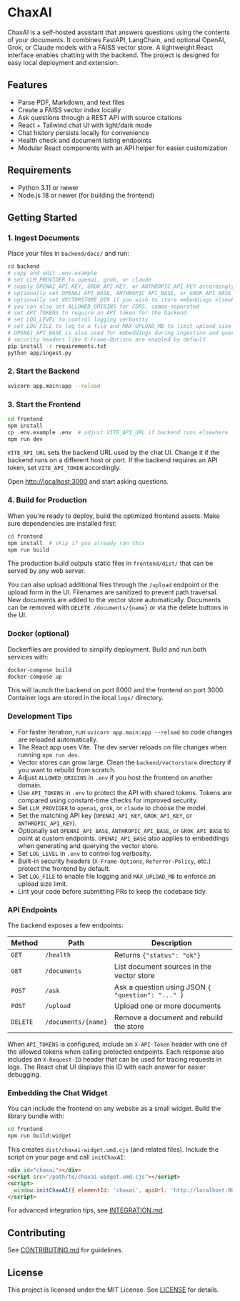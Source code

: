 # ChaxAI

ChaxAI is a self‑hosted assistant that answers questions using the contents of your documents. It combines FastAPI, LangChain, and optional OpenAI, Grok, or Claude models with a FAISS vector store. A lightweight React interface enables chatting with the backend. The project is designed for easy local deployment and extension.

## Features

- Parse PDF, Markdown, and text files
- Create a FAISS vector index locally
- Ask questions through a REST API with source citations
- React + Tailwind chat UI with light/dark mode
- Chat history persists locally for convenience
- Health check and document listing endpoints
- Modular React components with an API helper for easier customization

## Requirements

- Python 3.11 or newer
- Node.js 18 or newer (for building the frontend)

## Getting Started

### 1. Ingest Documents

Place your files in `backend/docs/` and run:

```bash
cd backend
# copy and edit .env.example
# set LLM_PROVIDER to openai, grok, or claude
# supply OPENAI_API_KEY, GROK_API_KEY, or ANTHROPIC_API_KEY accordingly
# optionally set OPENAI_API_BASE, ANTHROPIC_API_BASE, or GROK_API_BASE
# optionally set VECTORSTORE_DIR if you wish to store embeddings elsewhere
# you can also set ALLOWED_ORIGINS for CORS, comma-separated
# set API_TOKENS to require an API token for the backend
# set LOG_LEVEL to control logging verbosity
# set LOG_FILE to log to a file and MAX_UPLOAD_MB to limit upload size
# OPENAI_API_BASE is also used for embeddings during ingestion and querying
# security headers like X-Frame-Options are enabled by default
pip install -r requirements.txt
python app/ingest.py
```

### 2. Start the Backend

```bash
uvicorn app.main:app --reload
```

### 3. Start the Frontend

```bash
cd frontend
npm install
cp .env.example .env  # adjust VITE_API_URL if backend runs elsewhere
npm run dev
```

`VITE_API_URL` sets the backend URL used by the chat UI. Change it if the
backend runs on a different host or port. If the backend requires an API token,
set `VITE_API_TOKEN` accordingly.

Open <http://localhost:3000> and start asking questions.

### 4. Build for Production

When you're ready to deploy, build the optimized frontend assets. Make sure
dependencies are installed first:

```bash
cd frontend
npm install  # skip if you already ran this
npm run build
```

The production build outputs static files in `frontend/dist/` that can be
served by any web server.

You can also upload additional files through the `/upload` endpoint or the
upload form in the UI. Filenames are sanitized to prevent path traversal.
New documents are added to the vector store automatically. Documents can be
removed with `DELETE /documents/{name}` or via the delete buttons in the UI.

### Docker (optional)

Dockerfiles are provided to simplify deployment. Build and run both services
with:

```bash
docker-compose build
docker-compose up
```

This will launch the backend on port 8000 and the frontend on port 3000.
Container logs are stored in the local `logs/` directory.

### Development Tips

* For faster iteration, run `uvicorn app.main:app --reload` so code changes are
  reloaded automatically.
* The React app uses Vite. The dev server reloads on file changes when running
  `npm run dev`.
* Vector stores can grow large. Clean the `backend/vectorstore` directory if you
  want to rebuild from scratch.
* Adjust `ALLOWED_ORIGINS` in `.env` if you host the frontend on another domain.
* Use `API_TOKENS` in `.env` to protect the API with shared tokens. Tokens are
  compared using constant-time checks for improved security.
* Set `LLM_PROVIDER` to `openai`, `grok`, or `claude` to choose the model.
* Set the matching API key (`OPENAI_API_KEY`, `GROK_API_KEY`, or
  `ANTHROPIC_API_KEY`).
* Optionally set `OPENAI_API_BASE`, `ANTHROPIC_API_BASE`, or `GROK_API_BASE`
  to point at custom endpoints. `OPENAI_API_BASE` also applies to embeddings
  when generating and querying the vector store.
* Set `LOG_LEVEL` in `.env` to control log verbosity.
* Built-in security headers (`X-Frame-Options`, `Referrer-Policy`, etc.) protect
  the frontend by default.
* Set `LOG_FILE` to enable file logging and `MAX_UPLOAD_MB` to enforce an upload
  size limit.
* Lint your code before submitting PRs to keep the codebase tidy.

### API Endpoints

The backend exposes a few endpoints:

| Method | Path        | Description                    |
| ------ | ----------- | ------------------------------ |
| `GET`  | `/health`   | Returns `{"status": "ok"}`      |
| `GET`  | `/documents`| List document sources in the vector store |
| `POST` | `/ask`      | Ask a question using JSON `{ "question": "..." }` |
| `POST` | `/upload`   | Upload one or more documents |
| `DELETE` | `/documents/{name}` | Remove a document and rebuild the store |

When `API_TOKENS` is configured, include an `X-API-Token` header with one
of the allowed tokens when calling protected endpoints.
Each response also includes an `X-Request-ID` header that can be used for
tracing requests in logs.
The React chat UI displays this ID with each answer for easier debugging.

### Embedding the Chat Widget

You can include the frontend on any website as a small widget. Build the library
bundle with:

```bash
cd frontend
npm run build:widget
```

This creates `dist/chaxai-widget.umd.cjs` (and related files). Include the
script on your page and call `initChaxAI`:

```html
<div id="chaxai"></div>
<script src="/path/to/chaxai-widget.umd.cjs"></script>
<script>
  window.initChaxAI({ elementId: 'chaxai', apiUrl: 'http://localhost:8000' });
</script>
```

For advanced integration tips, see [INTEGRATION.md](INTEGRATION.md).

## Contributing

See [CONTRIBUTING.md](CONTRIBUTING.md) for guidelines.

## License

This project is licensed under the MIT License. See [LICENSE](LICENSE) for details.
